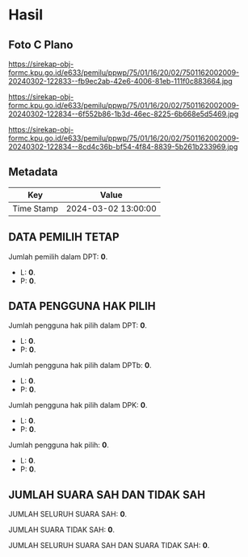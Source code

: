 # Hasil

## Foto C Plano

https://sirekap-obj-formc.kpu.go.id/e633/pemilu/ppwp/75/01/16/20/02/7501162002009-20240302-122833--fb9ec2ab-42e6-4006-81eb-111f0c883664.jpg

https://sirekap-obj-formc.kpu.go.id/e633/pemilu/ppwp/75/01/16/20/02/7501162002009-20240302-122834--6f552b86-1b3d-46ec-8225-6b668e5d5469.jpg

https://sirekap-obj-formc.kpu.go.id/e633/pemilu/ppwp/75/01/16/20/02/7501162002009-20240302-122834--8cd4c36b-bf54-4f84-8839-5b261b233969.jpg


## Metadata

| Key        | Value               |
| ---------- | ------------------- |
| Time Stamp | 2024-03-02 13:00:00 |


## DATA PEMILIH TETAP

Jumlah pemilih dalam DPT: **0**.
 * L: **0**.
 * P: **0**.

## DATA PENGGUNA HAK PILIH

Jumlah pengguna hak pilih dalam DPT: **0**.
 * L: **0**.
 * P: **0**.

Jumlah pengguna hak pilih dalam DPTb: **0**.
 * L: **0**.
 * P: **0**.

Jumlah pengguna hak pilih dalam DPK: **0**.
 * L: **0**.
 * P: **0**.

Jumlah pengguna hak pilih: **0**.
 * L: **0**.
 * P: **0**.

## JUMLAH SUARA SAH DAN TIDAK SAH

JUMLAH SELURUH SUARA SAH: **0**.

JUMLAH SUARA TIDAK SAH: **0**.

JUMLAH SELURUH SUARA SAH DAN SUARA TIDAK SAH: **0**.


